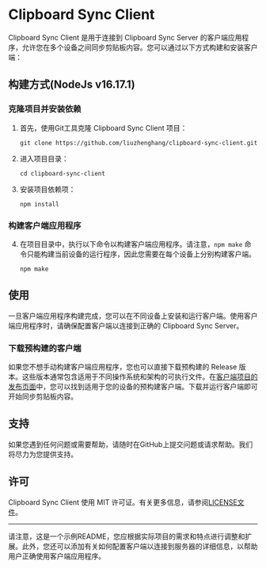 
# Clipboard Sync Client

Clipboard Sync Client 是用于连接到 Clipboard Sync Server 的客户端应用程序，允许您在多个设备之间同步剪贴板内容。您可以通过以下方式构建和安装客户端：

## 构建方式(NodeJs v16.17.1)

### 克隆项目并安装依赖

1. 首先，使用Git工具克隆 Clipboard Sync Client 项目：

   ```shell
   git clone https://github.com/liuzhenghang/clipboard-sync-client.git
   ```

2. 进入项目目录：

   ```shell
   cd clipboard-sync-client
   ```

3. 安装项目依赖项：

   ```shell
   npm install
   ```

### 构建客户端应用程序

4. 在项目目录中，执行以下命令以构建客户端应用程序。请注意，`npm make` 命令只能构建当前设备的运行程序，因此您需要在每个设备上分别构建客户端。

   ```shell
   npm make
   ```

## 使用

一旦客户端应用程序构建完成，您可以在不同设备上安装和运行客户端。使用客户端应用程序时，请确保配置客户端以连接到正确的 Clipboard Sync Server。

### 下载预构建的客户端

如果您不想手动构建客户端应用程序，您也可以直接下载预构建的 Release 版本。这些版本通常包含适用于不同操作系统和架构的可执行文件。在[客户端项目的发布页面](https://github.com/liuzhenghang/clipboard-sync-client/releases)中，您可以找到适用于您的设备的预构建客户端。下载并运行客户端即可开始同步剪贴板内容。

## 支持

如果您遇到任何问题或需要帮助，请随时在GitHub上提交问题或请求帮助。我们将尽力为您提供支持。

## 许可

Clipboard Sync Client 使用 MIT 许可证。有关更多信息，请参阅[LICENSE文件](LICENSE)。

---

请注意，这是一个示例README，您应根据实际项目的需求和特点进行调整和扩展。此外，您还可以添加有关如何配置客户端以连接到服务器的详细信息，以帮助用户正确使用客户端应用程序。
